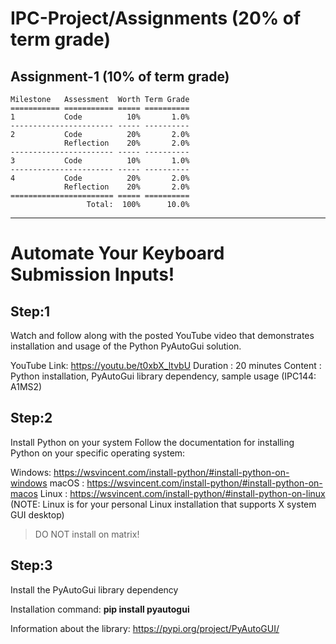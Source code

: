 # IPC-Project/Assignments (20% of term grade)

## Assignment-1 (10% of term grade)
```
Milestone   Assessment  Worth Term Grade
=========== =========== ===== ==========
1           Code          10%       1.0%
----------------------- ----- ----------
2           Code          20%       2.0%
            Reflection    20%       2.0%
----------------------- ----- ----------
3           Code          10%       1.0%
----------------------- ----- ----------
4           Code          20%       2.0%
            Reflection    20%       2.0%
======================= ===== ==========
                 Total:  100%      10.0%
```
****

# Automate Your Keyboard Submission Inputs!

## Step:1
Watch and follow along with the posted YouTube video that demonstrates installation and usage of the Python PyAutoGui solution.

YouTube Link: https://youtu.be/t0xbX_ltvbU
Duration    : 20 minutes
Content     : Python installation, PyAutoGui library dependency, sample usage (IPC144: A1MS2)

## Step:2

Install Python on your system
Follow the documentation for installing Python on your specific operating system:

Windows: https://wsvincent.com/install-python/#install-python-on-windows
macOS  : https://wsvincent.com/install-python/#install-python-on-macos
Linux  : https://wsvincent.com/install-python/#install-python-on-linux
 (NOTE: Linux is for your personal Linux installation that supports X system GUI desktop)

> DO NOT install on matrix!

## Step:3

Install the PyAutoGui library dependency

Installation command: **pip install pyautogui**

Information about the library: https://pypi.org/project/PyAutoGUI/

